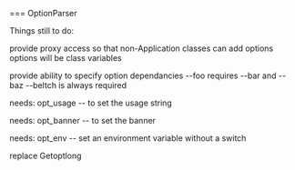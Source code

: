=== OptionParser

Things still to do:

provide proxy access so that non-Application classes can add options
options will be class variables

provide ability to specify option dependancies
--foo requires --bar and --baz
--beltch is always required

needs: opt_usage -- to set the usage string

needs: opt_banner -- to set the banner

needs: opt_env -- set an environment variable without a switch

replace Getoptlong
